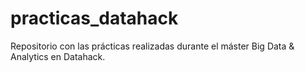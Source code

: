 # practicas_datahack

Repositorio con las prácticas realizadas durante el máster Big Data & Analytics en Datahack.
